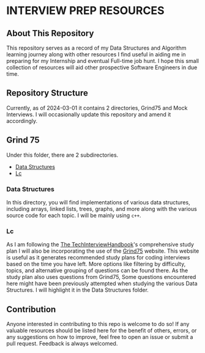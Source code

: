 # INTERVIEW PREP RESOURCES

## About This Repository

This repository serves as a record of my Data Structures and Algorithm learning journey along with other resources I find useful in aiding me in preparing for my Internship and eventual Full-time job hunt. I hope this small collection of resources will aid other prospective Software Engineers in due time. 

## Repository Structure

Currently, as of 2024-03-01 it contains 2 directories, Grind75 and Mock Interviews. I will occasionally update this repository and amend it accordingly.

## Grind 75
 Under this folder, there are 2 subdirectories. 
- [Data Structures](#Data-Structures)
- [Lc](#Lc)

### Data Structures

In this directory, you will find implementations of various data structures, including arrays, linked lists, trees, graphs, and more along with the various source code for each topic. I will be mainly using `c++`.

### Lc

As I am following the [The TechInterviewHandbook](https://www.techinterviewhandbook.org/coding-interview-study-plan/)'s comprehensive study plan I will also be incorporating the use of the [Grind75](https://www.techinterviewhandbook.org/grind75) website. This website is useful as it generates recommended study plans for coding interviews based on the time you have left. More options like filtering by difficulty, topics, and alternative grouping of questions can be found there. As the study plan also uses questions from Grind75, Some questions encountered here might have been previously attempted when studying the various Data Structures. I will highlight it in the Data Structures folder. 

## Contribution
Anyone interested in contributing to this repo is welcome to do so! If any valuable resources should be listed here for the benefit of others, errors, or any suggestions on how to improve, feel free to open an issue or submit a pull request. Feedback is always welcomed. 

